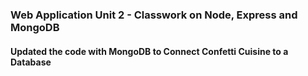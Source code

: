 ### Web Application Unit 2 - Classwork on Node, Express and MongoDB
#### Updated the code with MongoDB to Connect Confetti Cuisine to a Database
